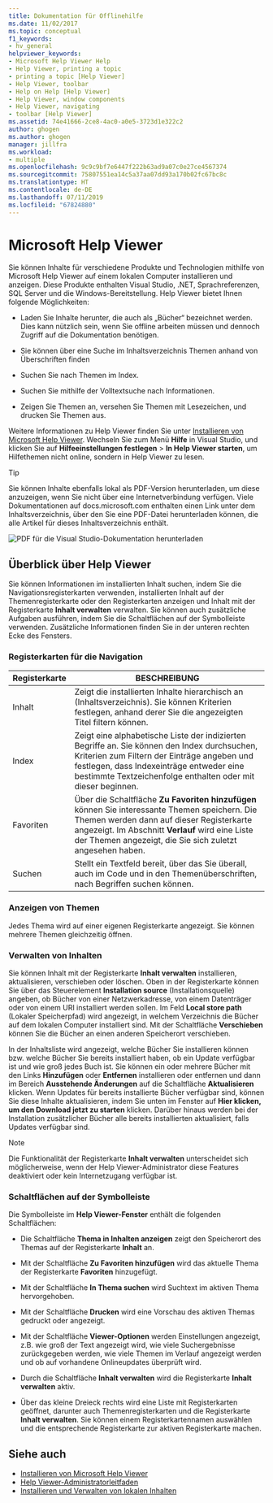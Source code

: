```yaml
---
title: Dokumentation für Offlinehilfe
ms.date: 11/02/2017
ms.topic: conceptual
f1_keywords:
- hv_general
helpviewer_keywords:
- Microsoft Help Viewer Help
- Help Viewer, printing a topic
- printing a topic [Help Viewer]
- Help Viewer, toolbar
- Help on Help [Help Viewer]
- Help Viewer, window components
- Help Viewer, navigating
- toolbar [Help Viewer]
ms.assetid: 74e41666-2ce8-4ac0-a0e5-3723d1e322c2
author: ghogen
ms.author: ghogen
manager: jillfra
ms.workload:
- multiple
ms.openlocfilehash: 9c9c9bf7e6447f222b63ad9a07c0e27ce4567374
ms.sourcegitcommit: 75807551ea14c5a37aa07dd93a170b02fc67bc8c
ms.translationtype: HT
ms.contentlocale: de-DE
ms.lasthandoff: 07/11/2019
ms.locfileid: "67824880"
---
```

# <a name="microsoft-help-viewer"></a>Microsoft Help Viewer

Sie können Inhalte für verschiedene Produkte und Technologien mithilfe von Microsoft Help Viewer auf einem lokalen Computer installieren und anzeigen. Diese Produkte enthalten Visual Studio, .NET, Sprachreferenzen, SQL Server und die Windows-Bereitstellung. Help Viewer bietet Ihnen folgende Möglichkeiten:

- Laden Sie Inhalte herunter, die auch als „Bücher“ bezeichnet werden. Dies kann nützlich sein, wenn Sie offline arbeiten müssen und dennoch Zugriff auf die Dokumentation benötigen.

- Sie können über eine Suche im Inhaltsverzeichnis Themen anhand von Überschriften finden

- Suchen Sie nach Themen im Index.

- Suchen Sie mithilfe der Volltextsuche nach Informationen.

- Zeigen Sie Themen an, versehen Sie Themen mit Lesezeichen, und drucken Sie Themen aus.

Weitere Informationen zu Help Viewer finden Sie unter [Installieren von Microsoft Help Viewer](../help-viewer/installation.md). Wechseln Sie zum Menü **Hilfe** in Visual Studio, und klicken Sie auf **Hilfeeinstellungen festlegen** > **In Help Viewer starten**, um Hilfethemen nicht online, sondern in Help Viewer zu lesen.

> [!TIP]
> Sie können Inhalte ebenfalls lokal als PDF-Version herunterladen, um diese anzuzeigen, wenn Sie nicht über eine Internetverbindung verfügen. Viele Dokumentationen auf docs.microsoft.com enthalten einen Link unter dem Inhaltsverzeichnis, über den Sie eine PDF-Datei herunterladen können, die alle Artikel für dieses Inhaltsverzeichnis enthält.
>
> ![PDF für die Visual Studio-Dokumentation herunterladen](media/overview/download-pdf.png)

## <a name="help-viewer-tour"></a>Überblick über Help Viewer

Sie können Informationen im installierten Inhalt suchen, indem Sie die Navigationsregisterkarten verwenden, installierten Inhalt auf der Themenregisterkarte oder den Registerkarten anzeigen und Inhalt mit der Registerkarte **Inhalt verwalten** verwalten. Sie können auch zusätzliche Aufgaben ausführen, indem Sie die Schaltflächen auf der Symbolleiste verwenden. Zusätzliche Informationen finden Sie in der unteren rechten Ecke des Fensters.

### <a name="navigation-tabs"></a>Registerkarten für die Navigation

|Registerkarte|BESCHREIBUNG|
|---|-----------|
|Inhalt|Zeigt die installierten Inhalte hierarchisch an (Inhaltsverzeichnis). Sie können Kriterien festlegen, anhand derer Sie die angezeigten Titel filtern können.|
|Index|Zeigt eine alphabetische Liste der indizierten Begriffe an. Sie können den Index durchsuchen, Kriterien zum Filtern der Einträge angeben und festlegen, dass Indexeinträge entweder eine bestimmte Textzeichenfolge enthalten oder mit dieser beginnen.|
|Favoriten|Über die Schaltfläche **Zu Favoriten hinzufügen** können Sie interessante Themen speichern. Die Themen werden dann auf dieser Registerkarte angezeigt. Im Abschnitt **Verlauf** wird eine Liste der Themen angezeigt, die Sie sich zuletzt angesehen haben.|
|Suchen|Stellt ein Textfeld bereit, über das Sie überall, auch im Code und in den Themenüberschriften, nach Begriffen suchen können.|

### <a name="view-topics"></a>Anzeigen von Themen

Jedes Thema wird auf einer eigenen Registerkarte angezeigt. Sie können mehrere Themen gleichzeitig öffnen.

### <a name="manage-content"></a>Verwalten von Inhalten

Sie können Inhalt mit der Registerkarte **Inhalt verwalten** installieren, aktualisieren, verschieben oder löschen. Oben in der Registerkarte können Sie über das Steuerelement **Installation source** (Installationsquelle) angeben, ob Bücher von einer Netzwerkadresse, von einem Datenträger oder von einem URI installiert werden sollen. Im Feld **Local store path** (Lokaler Speicherpfad) wird angezeigt, in welchem Verzeichnis die Bücher auf dem lokalen Computer installiert sind. Mit der Schaltfläche **Verschieben** können Sie die Bücher an einen anderen Speicherort verschieben.

In der Inhaltsliste wird angezeigt, welche Bücher Sie installieren können bzw. welche Bücher Sie bereits installiert haben, ob ein Update verfügbar ist und wie groß jedes Buch ist. Sie können ein oder mehrere Bücher mit den Links **Hinzufügen** oder **Entfernen** installieren oder entfernen und dann im Bereich **Ausstehende Änderungen** auf die Schaltfläche **Aktualisieren** klicken. Wenn Updates für bereits installierte Bücher verfügbar sind, können Sie diese Inhalte aktualisieren, indem Sie unten im Fenster auf **Hier klicken, um den Download jetzt zu starten** klicken. Darüber hinaus werden bei der Installation zusätzlicher Bücher alle bereits installierten aktualisiert, falls Updates verfügbar sind.

> [!NOTE]
> Die Funktionalität der Registerkarte **Inhalt verwalten** unterscheidet sich möglicherweise, wenn der Help Viewer-Administrator diese Features deaktiviert oder kein Internetzugang verfügbar ist.

### <a name="toolbar-buttons"></a>Schaltflächen auf der Symbolleiste

Die Symbolleiste im **Help Viewer-Fenster** enthält die folgenden Schaltflächen:

- Die Schaltfläche **Thema in Inhalten anzeigen** zeigt den Speicherort des Themas auf der Registerkarte **Inhalt** an.

- Mit der Schaltfläche **Zu Favoriten hinzufügen** wird das aktuelle Thema der Registerkarte **Favoriten** hinzugefügt.

- Mit der Schaltfläche **In Thema suchen** wird Suchtext im aktiven Thema hervorgehoben.

- Mit der Schaltfläche **Drucken** wird eine Vorschau des aktiven Themas gedruckt oder angezeigt.

- Mit der Schaltfläche **Viewer-Optionen** werden Einstellungen angezeigt, z.B. wie groß der Text angezeigt wird, wie viele Suchergebnisse zurückgegeben werden, wie viele Themen im Verlauf angezeigt werden und ob auf vorhandene Onlineupdates überprüft wird.

- Durch die Schaltfläche **Inhalt verwalten** wird die Registerkarte **Inhalt verwalten** aktiv.

- Über das kleine Dreieck rechts wird eine Liste mit Registerkarten geöffnet, darunter auch Themenregisterkarten und die Registerkarte **Inhalt verwalten**. Sie können einem Registerkartennamen auswählen und die entsprechende Registerkarte zur aktiven Registerkarte machen.

## <a name="see-also"></a>Siehe auch

- [Installieren von Microsoft Help Viewer](../help-viewer/installation.md)
- [Help Viewer-Administratorleitfaden](../help-viewer/administrator-guide.md)
- [Installieren und Verwalten von lokalen Inhalten](../help-viewer/install-manage-local-content.md)
